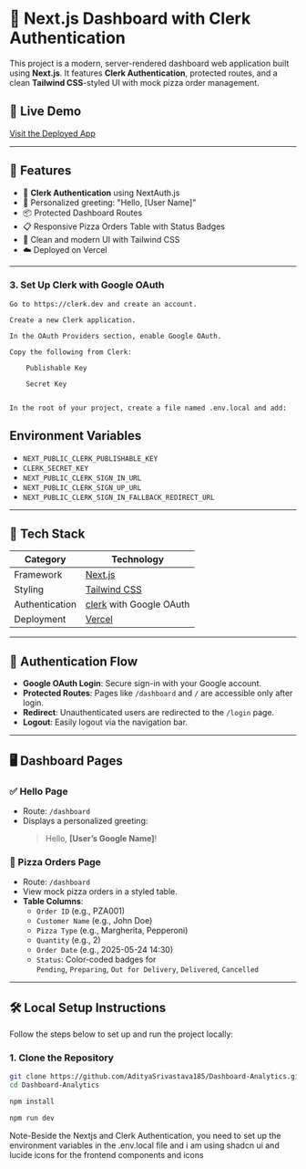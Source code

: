 # 🍕 Next.js Dashboard with Clerk Authentication

This project is a modern, server-rendered dashboard web application built using **Next.js**. It features **Clerk Authentication**, protected routes, and a clean **Tailwind CSS**-styled UI with mock pizza order management.

## 🚀 Live Demo
[Visit the Deployed App](https://dashboard-analytics-chi.vercel.app/)  

---

## 📌 Features

- 🔐 **Clerk Authentication** using NextAuth.js
- 👋 Personalized greeting: "Hello, [User Name]"
- 📦 Protected Dashboard Routes
- 📋 Responsive Pizza Orders Table with Status Badges
- 🎨 Clean and modern UI with Tailwind CSS
- ☁️ Deployed on Vercel 

---

### 3. Set Up Clerk with Google OAuth

    Go to https://clerk.dev and create an account.

    Create a new Clerk application.

    In the OAuth Providers section, enable Google OAuth.

    Copy the following from Clerk:

        Publishable Key

        Secret Key


    In the root of your project, create a file named .env.local and add:
## Environment Variables

- `NEXT_PUBLIC_CLERK_PUBLISHABLE_KEY`
- `CLERK_SECRET_KEY`
- `NEXT_PUBLIC_CLERK_SIGN_IN_URL`
- `NEXT_PUBLIC_CLERK_SIGN_UP_URL`
- `NEXT_PUBLIC_CLERK_SIGN_IN_FALLBACK_REDIRECT_URL`

---
## 🧰 Tech Stack

| Category        | Technology            |
|----------------|------------------------|
| Framework      | [Next.js](https://nextjs.org/) |
| Styling        | [Tailwind CSS](https://tailwindcss.com/) |
| Authentication | [clerk](https://clerk.com/) with Google OAuth |
| Deployment     | [Vercel](https://vercel.com/) |

---

## 🧪 Authentication Flow

- **Google OAuth Login**: Secure sign-in with your Google account.
- **Protected Routes**: Pages like `/dashboard` and `/` are accessible only after login.
- **Redirect**: Unauthenticated users are redirected to the `/login` page.
- **Logout**: Easily logout via the navigation bar.

---

## 🖥️ Dashboard Pages

### ✅ Hello Page

- Route: `/dashboard`
- Displays a personalized greeting:  
  > Hello, **[User’s Google Name]**!

### 🍕 Pizza Orders Page

- Route: `/dashboard`
- View mock pizza orders in a styled table.
- **Table Columns**:
  - `Order ID` (e.g., PZA001)
  - `Customer Name` (e.g., John Doe)
  - `Pizza Type` (e.g., Margherita, Pepperoni)
  - `Quantity` (e.g., 2)
  - `Order Date` (e.g., 2025-05-24 14:30)
  - `Status`: Color-coded badges for  
    `Pending`, `Preparing`, `Out for Delivery`, `Delivered`, `Cancelled`

---
## 🛠️ Local Setup Instructions

Follow the steps below to set up and run the project locally:

### 1. Clone the Repository

```bash
git clone https://github.com/AdityaSrivastava185/Dashboard-Analytics.git
cd Dashboard-Analytics
```
```bash 
npm install
```
```bash 
npm run dev
```

Note-Beside the Nextjs and Clerk Authentication, you need to set up the environment variables in the .env.local file and i am using shadcn ui and lucide icons for the frontend components and icons